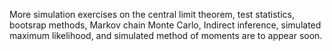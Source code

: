 More simulation exercises on the central limit theorem, test statistics, bootsrap methods, Markov chain Monte Carlo, Indirect inference, simulated maximum likelihood, and simulated method of moments are to appear soon. 

